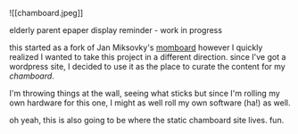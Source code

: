 ![[chamboard.jpeg]]

elderly parent epaper display reminder - work in progress

this started as a fork of Jan Miksovky's [momboard](https://github.com/JanMiksovsky/momboard ) however I quickly realized I wanted to take this project in a different direction.  since I've got a wordpress site, I decided to use it as the place to curate the content for my *chamboard*.

I'm throwing things at the wall, seeing what sticks but since I'm rolling my own hardware for this one, I might as well roll my own software (ha!) as well.

oh yeah, this is also going to be where the static chamboard site lives.  fun.


